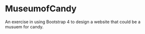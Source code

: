 # MuseumofCandy

An exercise in using Bootstrap 4 to design a website that could be a musuem for candy.
